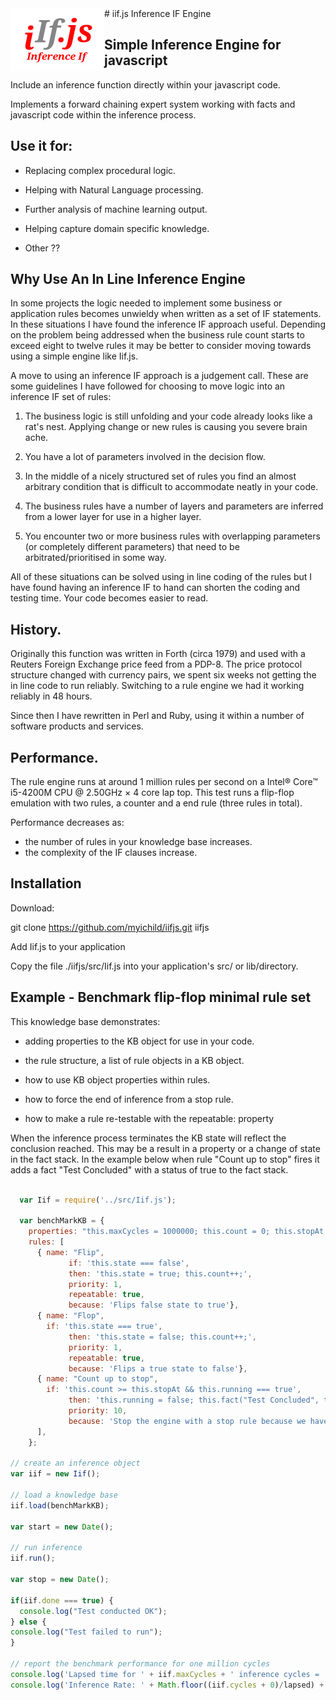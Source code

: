 <img align="left" src="docs/logo.png" height = "100px" width = "150px">
# iif.js Inference IF Engine

## Simple Inference Engine for javascript

Include an inference function directly within your javascript code.

Implements a forward chaining expert system working with facts and
javascript code within the inference process.

## Use it for:

- Replacing complex procedural logic.

- Helping with Natural Language processing.

- Further analysis of machine learning output.

- Helping capture domain specific knowledge.

- Other ??

## Why Use An In Line Inference Engine

In some projects the logic needed to implement some business or application
rules becomes unwieldy when written as a set of IF statements. In these
situations I have found the inference IF approach useful. Depending on the
problem being addressed when the business rule count starts to exceed eight to
twelve rules it may be better to consider moving towards using a simple
engine like Iif.js.

A move to using an inference IF approach is a judgement call. These are some guidelines I have followed for choosing to move logic into
an inference IF set of rules:

1. The business logic is still unfolding and your code already looks
like a rat's nest. Applying change or new rules is causing you severe brain
ache.

2. You have a lot of parameters involved in the decision flow.

3. In the middle of a nicely structured set of rules you find an almost
arbitrary condition that is difficult to accommodate neatly in your code.

4. The business rules have a number of layers and parameters are inferred from
a lower layer for use in a higher layer.

5. You encounter two or more business rules with overlapping parameters (or completely different parameters) that need to be arbitrated/prioritised in some
 way.

All of these situations can be solved using in line coding of the rules but I
have found having an inference IF to hand can shorten the coding and testing
time. Your code becomes easier to read.

## History.

Originally this function was written in Forth (circa 1979) and used with a
Reuters Foreign Exchange price feed from a PDP-8. The price protocol structure changed with currency pairs, we spent six weeks not getting the in line code to
run reliably. Switching to a rule engine we had it working reliably in 48 hours.

Since then I have rewritten in Perl and Ruby, using it within a number of
software products and services.

## Performance.

The rule engine runs at around 1 million rules per second on a Intel® Core™ i5-4200M CPU @ 2.50GHz × 4 core lap top. This test runs a flip-flop emulation
with two rules, a counter and a end rule (three rules in total).

Performance decreases as:
- the number of rules in your knowledge base increases.
- the complexity of the IF clauses increase.

## Installation

Download:

git clone https://github.com/myichild/iifjs.git iifjs

Add Iif.js to your application

Copy the file ./iifjs/src/Iif.js into your application's src/ or lib/directory.

## Example - Benchmark flip-flop minimal rule set

This knowledge base demonstrates:

- adding properties to the KB object for use in your code.

- the rule structure, a list of rule objects in a KB object.

- how to use KB object properties within rules.

- how to force the end of inference from a stop rule.

- how to make a rule re-testable with the repeatable: property 

When the inference process terminates the KB state will reflect the conclusion
reached. This may be a result in a property or a change of state in the 
fact stack. In the example below when rule "Count up to stop" fires it adds
a fact "Test Concluded" with a status of true to the fact stack.

```javascript

  var Iif = require('../src/Iif.js');

  var benchMarkKB = {
    properties: "this.maxCycles = 1000000; this.count = 0; this.stopAt = this.maxCycles; this.state = false;",
    rules: [
      { name: "Flip",
             if: 'this.state === false',
             then: 'this.state = true; this.count++;',
             priority: 1,
             repeatable: true,
             because: 'Flips false state to true'},
      { name: "Flop",
        if: 'this.state === true',
             then: 'this.state = false; this.count++;',
             priority: 1,
             repeatable: true,
             because: 'Flips a true state to false'},
      { name: "Count up to stop",
        if: 'this.count >= this.stopAt && this.running === true',
             then: 'this.running = false; this.fact("Test Concluded", true)',
             priority: 10,
             because: 'Stop the engine with a stop rule because we have repeatable rules'}
      ],
    };

// create an inference object
var iif = new Iif(); 

// load a knowledge base
iif.load(benchMarkKB);

var start = new Date();

// run inference
iif.run();

var stop = new Date();

if(iif.done === true) {
  console.log("Test conducted OK");
} else {
console.log("Test failed to run");
}

// report the benchmark performance for one million cycles
console.log('Lapsed time for ' + iif.maxCycles + ' inference cycles = ' + lapsed + ' seconds.');
console.log('Inference Rate: ' + Math.floor((iif.cycles + 0)/lapsed) + ' rules per second.');

```

